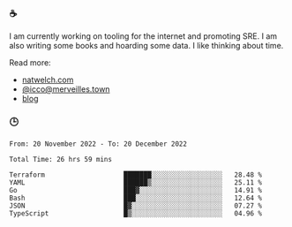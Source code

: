### ☕

I am currently working on tooling for the internet and promoting SRE. I am also writing some books and hoarding some data. I like thinking about time. 

Read more:

 - [natwelch.com](https://natwelch.com)
 - [@icco@merveilles.town](https://merveilles.town/@icco)
 - [blog](https://writing.natwelch.com)

### 🕒

<!--START_SECTION:waka-->

```text
From: 20 November 2022 - To: 20 December 2022

Total Time: 26 hrs 59 mins

Terraform                    ███████░░░░░░░░░░░░░░░░░░   28.48 %
YAML                         ██████▒░░░░░░░░░░░░░░░░░░   25.11 %
Go                           ███▓░░░░░░░░░░░░░░░░░░░░░   14.91 %
Bash                         ███░░░░░░░░░░░░░░░░░░░░░░   12.64 %
JSON                         █▓░░░░░░░░░░░░░░░░░░░░░░░   07.27 %
TypeScript                   █▒░░░░░░░░░░░░░░░░░░░░░░░   04.96 %
```

<!--END_SECTION:waka-->
